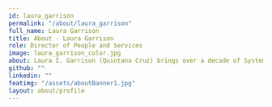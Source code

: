 ```yaml
---
id: laura_garrison
permalink: "/about/laura_garrison"
full_name: Laura Garrison
title: About - Laura Garrison
role: Director of People and Services
image: laura_garrison_color.jpg
about: Laura I. Garrison (Quintana Cruz) brings over a decade of Systems Engineering experience in support of the Department of Defense and Department of Veteran’s Affairs. With a track record of building relationships, solving complex enterprise business problems, and leading cross-functional software teams, she is passionate about coaching teams towards achieving group and personal goals. She obtained a Master of Science in Engineering Management from the University of Central Florida and a Bachelors of Arts in Computer Science from Florida Southern College.  She is a graduate of Lockheed Martin’s Engineering Leadership Development Program (ELDP) and resides in Orlando, FL with her husband, Michael and 4 children.
github: ""
linkedin: ""
featimg: "/assets/aboutBanner1.jpg"
layout: about/profile
---
```

